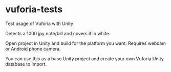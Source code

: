 # vuforia-tests
Test usage of Vuforia with Unity

Detects a 1000 jpy note/bill and covers it in white.

Open project in Unity and build for the platform you want.
Requires webcam or Android phone camera.

You can use this as a base Unity project and create your own Vuforia Unity database to import.
